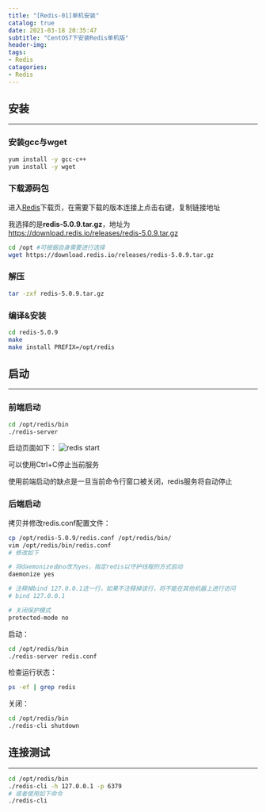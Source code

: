 ```yaml
---
title: "[Redis-01]单机安装"
catalog: true
date: 2021-03-18 20:35:47
subtitle: "CentOS7下安装Redis单机版"
header-img:
tags:
- Redis
catagories:
- Redis
---
```

## 安装
---
### 安装gcc与wget
```bash
yum install -y gcc-c++
yum install -y wget
```
### 下载源码包
进入[Redis](https://download.redis.io/releases/?_ga=2.188597224.1988752644.1616078086-1814083321.1616078086)下载页，在需要下载的版本连接上点击右键，复制链接地址

我选择的是**redis-5.0.9.tar.gz**，地址为 https://download.redis.io/releases/redis-5.0.9.tar.gz

```bash
cd /opt #可根据自身需要进行选择
wget https://download.redis.io/releases/redis-5.0.9.tar.gz
```
### 解压
```bash
tar -zxf redis-5.0.9.tar.gz
```
### 编译&安装
```bash
cd redis-5.0.9
make
make install PREFIX=/opt/redis
```
## 启动
---
### 前端启动
```bash
cd /opt/redis/bin
./redis-server
```
启动页面如下：
![redis start](start.png)

可以使用Ctrl+C停止当前服务

使用前端启动的缺点是一旦当前命令行窗口被关闭，redis服务将自动停止

### 后端启动
拷贝并修改redis.conf配置文件：
```bash
cp /opt/redis-5.0.9/redis.conf /opt/redis/bin/
vim /opt/redis/bin/redis.conf
# 修改如下

# 将daemonize由no改为yes，指定redis以守护线程的方式启动
daemonize yes 

# 注释掉bind 127.0.0.1这一行，如果不注释掉该行，将不能在其他机器上进行访问
# bind 127.0.0.1

# 关闭保护模式
protected-mode no 
```
启动：
```bash
cd /opt/redis/bin
./redis-server redis.conf
```
检查运行状态：
```bash
ps -ef | grep redis
```
关闭：
```bash
cd /opt/redis/bin
./redis-cli shutdown
```
## 连接测试
---
```bash
cd /opt/redis/bin
./redis-cli -h 127.0.0.1 -p 6379
# 或者使用如下命令
./redis-cli
```